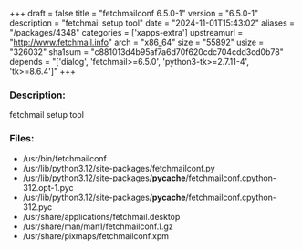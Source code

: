 +++
draft = false
title = "fetchmailconf 6.5.0-1"
version = "6.5.0-1"
description = "fetchmail setup tool"
date = "2024-11-01T15:43:02"
aliases = "/packages/4348"
categories = ['xapps-extra']
upstreamurl = "http://www.fetchmail.info"
arch = "x86_64"
size = "55892"
usize = "326032"
sha1sum = "c881013d4b95af7a6d70f620cdc704cdd3cd0b78"
depends = "['dialog', 'fetchmail>=6.5.0', 'python3-tk>=2.7.11-4', 'tk>=8.6.4']"
+++
### Description: 
fetchmail setup tool

### Files: 
* /usr/bin/fetchmailconf
* /usr/lib/python3.12/site-packages/fetchmailconf.py
* /usr/lib/python3.12/site-packages/__pycache__/fetchmailconf.cpython-312.opt-1.pyc
* /usr/lib/python3.12/site-packages/__pycache__/fetchmailconf.cpython-312.pyc
* /usr/share/applications/fetchmail.desktop
* /usr/share/man/man1/fetchmailconf.1.gz
* /usr/share/pixmaps/fetchmailconf.xpm
